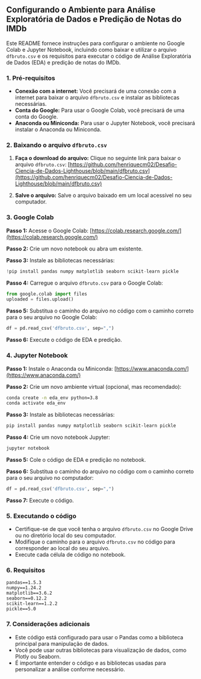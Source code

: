 ## Configurando o Ambiente para Análise Exploratória de Dados e Predição de Notas do IMDb

Este README fornece instruções para configurar o ambiente no Google Colab e Jupyter Notebook, incluindo como baixar e utilizar o arquivo `dfbruto.csv` e os requisitos para executar o código de Análise Exploratória de Dados (EDA) e predição de notas do IMDb.

### 1. Pré-requisitos

* **Conexão com a internet:** Você precisará de uma conexão com a internet para baixar o arquivo `dfbruto.csv` e instalar as bibliotecas necessárias.
* **Conta do Google:** Para usar o Google Colab, você precisará de uma conta do Google.
* **Anaconda ou Miniconda:** Para usar o Jupyter Notebook, você precisará instalar o Anaconda ou Miniconda.

### 2. Baixando o arquivo `dfbruto.csv`

1. **Faça o download do arquivo:** Clique no seguinte link para baixar o arquivo `dfbruto.csv`: [https://github.com/henriquecm02/Desafio-Ciencia-de-Dados-Lighthouse/blob/main/dfbruto.csv](https://github.com/henriquecm02/Desafio-Ciencia-de-Dados-Lighthouse/blob/main/dfbruto.csv)
   
2. **Salve o arquivo:** Salve o arquivo baixado  em um local acessível no seu computador.

### 3. Google Colab

**Passo 1:** Acesse o Google Colab: [https://colab.research.google.com/](https://colab.research.google.com/)

**Passo 2:** Crie um novo notebook ou abra um existente.

**Passo 3:** Instale as bibliotecas necessárias:

```python
!pip install pandas numpy matplotlib seaborn scikit-learn pickle
```

**Passo 4:** Carregue o arquivo `dfbruto.csv` para o Google Colab:

```python
from google.colab import files
uploaded = files.upload()
```

**Passo 5:** Substitua o caminho do arquivo no código com o caminho correto para o seu arquivo no Google Colab:

```python
df = pd.read_csv('dfbruto.csv', sep=",")
```

**Passo 6:** Execute o código de EDA e predição.

### 4. Jupyter Notebook

**Passo 1:** Instale o Anaconda ou Miniconda: [https://www.anaconda.com/](https://www.anaconda.com/)

**Passo 2:** Crie um novo ambiente virtual (opcional, mas recomendado):

```bash
conda create -n eda_env python=3.8
conda activate eda_env
```

**Passo 3:** Instale as bibliotecas necessárias:

```bash
pip install pandas numpy matplotlib seaborn scikit-learn pickle
```

**Passo 4:** Crie um novo notebook Jupyter:

```bash
jupyter notebook
```

**Passo 5:** Cole o código de EDA e predição no notebook.

**Passo 6:** Substitua o caminho do arquivo no código com o caminho correto para o seu arquivo no computador:

```python
df = pd.read_csv('dfbruto.csv', sep=",")
```

**Passo 7:** Execute o código.

### 5. Executando o código

* Certifique-se de que você tenha o arquivo `dfbruto.csv` no Google Drive ou no diretório local do seu computador.
* Modifique o caminho para o arquivo `dfbruto.csv` no código para corresponder ao local do seu arquivo.
* Execute cada célula de código no notebook.

### 6. Requisitos

```
pandas==1.5.3
numpy==1.24.2
matplotlib==3.6.2
seaborn==0.12.2
scikit-learn==1.2.2
pickle==5.0
```

### 7. Considerações adicionais

* Este código está configurado para usar o Pandas como a biblioteca principal para manipulação de dados.
* Você pode usar outras bibliotecas para visualização de dados, como Plotly ou Seaborn.
* É importante entender o código e as bibliotecas usadas para personalizar a análise conforme necessário.

